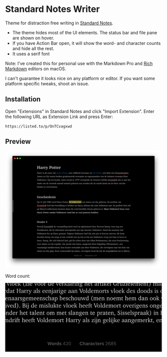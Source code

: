 # Standard Notes Writer

Theme for distraction free writing in [Standard Notes](https://standardnotes.org/). 

- The theme hides most of the UI elements. The status bar and file pane are shown on hover.
- If you have Action Bar open, it will show the word- and character counts and hide all the rest.
- It uses a serif font

Note: I've created this for personal use with the Markdown Pro and [Rich Markdown](https://github.com/arturolinares/sn-rme) editors on macOS.

I can't guarantee it looks nice on any platform or editor. If you want some platform specific tweaks, shoot an issue.

## Installation

Open "Extensions" in Standard Notes and click "Import Extension". Enter the following URL as Extension Link and press Enter:

```
https://listed.to/p/OnTCvagxwd
```

## Preview

![Standard Notes Writer](preview.png)

Word count:

![Word Count in Standard Notes Writer](wordcount.png)
